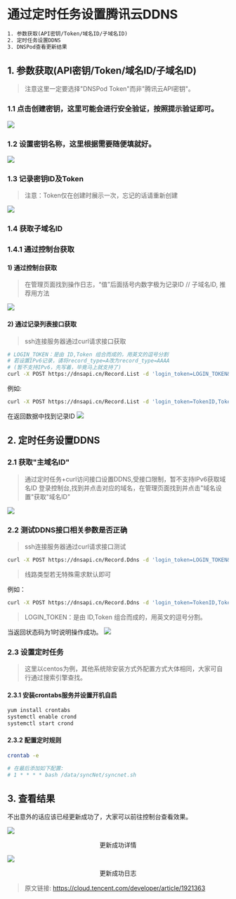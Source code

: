 # 通过定时任务设置腾讯云DDNS

```txt
1. 参数获取(API密钥/Token/域名ID/子域名ID)
2. 定时任务设置DDNS
3. DNSPod查看更新结果
```

## 1. 参数获取(API密钥/Token/域名ID/子域名ID)

> 注意这里一定要选择"DNSPod Token"而非"腾讯云API密钥"。

### 1.1 点击创建密钥，这里可能会进行安全验证，按照提示验证即可。
![](resources/ddns-api-console.png)

### 1.2 设置密钥名称，这里根据需要随便填就好。
![](resources/ddns-create-token-name.png)

### 1.3 记录密钥ID及Token
> 注意：Token仅在创建时展示一次，忘记的话请重新创建

![](resources/ddns-token.png)

### 1.4 获取子域名ID

### 1.4.1 通过控制台获取

#### 1) 通过控制台获取
> 在管理页面找到操作日志，“值”后面括号内数字极为记录ID   // 子域名ID, 推荐用方法

![](resources/ddns-get-sub-domain-id.png)

#### 2) 通过记录列表接口获取
> ssh连接服务器通过curl请求接口获取

```bash
# LOGIN_TOKEN：是由 ID,Token 组合而成的，用英文的逗号分割
# 若设置IPv6记录，请将record_type=A改为record_type=AAAA
# (暂不支持IPv6，先写着，毕竟马上就支持了)
curl -X POST https://dnsapi.cn/Record.List -d 'login_token=LOGIN_TOKEN&format=json&domain_id=域名ID&sub_domain=子域名&record_type=A'
```

例如:

```bash
curl -X POST https://dnsapi.cn/Record.List -d 'login_token=TokenID,Token&format=json&domain_id=86025807&sub_domain=test&record_type=A'
```

在返回数据中找到记录ID
![](resources/ddns-api-get-sub-domain-id.png)

## 2. 定时任务设置DDNS

### 2.1 获取"主域名ID"

> 通过定时任务+curl访问接口设置DDNS,受接口限制，暂不支持IPv6获取域名ID
登录控制台,找到并点击对应的域名，在管理页面找到并点击"域名设置"获取"域名ID"

![](resources/ddns-get-domain-id.png)

### 2.2 测试DDNS接口相关参数是否正确

> ssh连接服务器通过curl请求接口测试

```bash
curl -X POST https://dnsapi.cn/Record.Ddns -d 'login_token=LOGIN_TOKEN&format=json&domain_id=域名ID&record_id=记录ID&record_line=线路类型&sub_domain=子域名&lang=en'
```
> 线路类型若无特殊需求默认即可

例如：
```bash
curl -X POST https://dnsapi.cn/Record.Ddns -d 'login_token=TokenID,Token&format=json&domain_id=86025807&record_id=953765245&record_line=默认&sub_domain=test&=en'
```
> LOGIN_TOKEN：是由 ID,Token 组合而成的，用英文的逗号分割。

当返回状态码为1时说明操作成功。
![](resources/ddns-update-success.png)

### 2.3 设置定时任务
> 这里以centos为例，其他系统除安装方式外配置方式大体相同，大家可自行通过搜索引擎查找。

#### 2.3.1 安装crontabs服务并设置开机自启

```bash
yum install crontabs
systemctl enable crond
systemctl start crond
```

#### 2.3.2 配置定时规则
```bash
crontab -e

# 在最后添加如下配置:
# 1 * * * * bash /data/syncNet/syncnet.sh
```

## 3. 查看结果

不出意外的话应该已经更新成功了，大家可以前往控制台查看效果。

![](resources/ddns-update-result.png)
<center>更新成功详情</center>

![](resources/ddns-update-log.png)
<center>更新成功日志</center>

> 原文链接: https://cloud.tencent.com/developer/article/1921363
